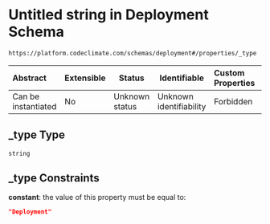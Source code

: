 # Untitled string in Deployment Schema

```txt
https://platform.codeclimate.com/schemas/deployment#/properties/_type
```




| Abstract            | Extensible | Status         | Identifiable            | Custom Properties | Additional Properties | Access Restrictions | Defined In                                                                              |
| :------------------ | ---------- | -------------- | ----------------------- | :---------------- | --------------------- | ------------------- | --------------------------------------------------------------------------------------- |
| Can be instantiated | No         | Unknown status | Unknown identifiability | Forbidden         | Allowed               | none                | [Deployment.schema.json\*](../../schemas/Deployment.schema.json "open original schema") |

## \_type Type

`string`

## \_type Constraints

**constant**: the value of this property must be equal to:

```json
"Deployment"
```
